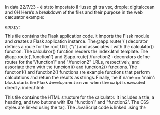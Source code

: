  In data 22/7/23 - è stato impostato il flusso git tra vsc, droplet digitalocean and GH
 Here's a breakdown of the files and their purpose in the web calculator example:

app.py:

This file contains the Flask application code. It imports the Flask module and creates a Flask application instance. The @app.route('/') decorator defines a route for the root URL ("/") and associates it with the calculator() function. The calculator() function renders the index.html template. The @app.route('/function1') and @app.route('/function2') decorators define routes for the "/function1" and "/function2" URLs, respectively, and associate them with the function1() and function2() functions. The function1() and function2() functions are example functions that perform calculations and return the results as strings. Finally, the if name == 'main': block starts the Flask development server when the script is executed directly. index.html:

This file contains the HTML structure for the calculator. It includes a title, a heading, and two buttons with IDs "function1" and "function2". The CSS styles are linked using the tag. The JavaScript code is linked using the <script> tag. styles.css:

This file contains the CSS styles for the calculator. It includes styles for the body, heading, and buttons to give the calculator a centered layout and appropriate styling. script.js:

This file contains the JavaScript code that handles button clicks and performs AJAX requests. It listens for the "DOMContentLoaded" event, which ensures that the JavaScript code is executed after the HTML has been fully loaded. Inside the event listener, it retrieves the button elements with the IDs "function1" and "function2". The addEventListener() method is used to attach click event listeners to the buttons. When a button is clicked, an AJAX request is made to the corresponding route ("/function1" or "/function2") using the Fetch API. The response is processed, and an alert is displayed with the result.

GIT To push your Visual Studio Code (VSC) project to a GitHub repository, you can follow these steps:

Create a new repository on GitHub:

Go to the GitHub website and sign in to your account. Click on the "+" icon in the top-right corner and select "New repository". Give your repository a name, optionally add a description, choose if it should be public or private, and click "Create repository". Initialize Git in your VSC project:

Open a terminal in VSC by going to the View menu and selecting "Terminal". Navigate to your project directory using the cd command. Initialize Git in your project directory by running the command: shell Copy code git init Add your project files to the Git repository:

Add all the files in your project to the Git repository by running the command: shell Copy code git add . Commit your changes:

Create a commit to save the current state of your project by running the command: shell Copy code git commit -m "Initial commit" Replace "Initial commit" with an appropriate commit message that describes the changes you made. Connect your local repository to the GitHub repository:

On the GitHub repository page, copy the repository's remote URL. In the terminal, run the following command to add the remote repository: shell Copy code git remote add origin Replace with the URL you copied from the GitHub repository. Push your changes to the remote repository:

Run the following command to push your local changes to the remote repository: shell Copy code git push -u origin master This command pushes the changes to the master branch. If you're working with a different branch, replace master with the appropriate branch name. Enter your GitHub credentials:

When prompted, enter your GitHub username and password or personal access token to authenticate and push the changes. After completing these steps, your VSC project will be pushed to the GitHub repository. You can visit your repository on GitHub to verify that the files have been successfully uploaded.

To remember: The command git branch -M main is used to rename the default branch of a Git repository from the previous name (e.g., "master") to a new name (e.g., "main"). This command is typically used to align with more inclusive and neutral terminology.

Here's what each part of the command does:

git branch: This is the command to manage branches in Git. -M: This is an option that specifies the mode for renaming the branch. main: This is the new name for the branch. In this case, "main" is used as an example, but you can replace it with any desired branch name. By executing git branch -M main, you are effectively renaming the default branch of your Git repository to "main". This command ensures that the new branch name is updated in both your local repository and the remote repository.

The command git push -u origin main is used to push the local branch "main" to the remote repository named "origin" and set it as the upstream branch.

Here's what each part of the command does:

git push: This is the command to send your local commits to a remote repository. -u: This is an option that sets the upstream branch for the local branch being pushed. It tells Git to associate the local branch with the remote branch, enabling you to use git pull and git push without specifying the branch name in the future. origin: This is the remote repository's name. It is typically set as "origin" by default when you clone a repository. main: This is the branch you want to push to the remote repository. In this case, it is pushing the local branch "main" to the remote branch "main". By executing git push -u origin main, you are pushing the local branch "main" to the remote repository and setting it as the upstream branch. This allows you to use git pull and git push without specifying the branch name in subsequent commands.

One of the most important thisng - not present in this code is the file relative to Nginx proxy and reverse proxy server. So yer you are the file of /etc/nginx/nginx.con:

user www-data; worker_processes auto; pid /run/nginx.pid; include /etc/nginx/modules-enabled/*.conf;

events { worker_connections 1024; # multi_accept on; }

http {

##
# Basic Settings
##

sendfile on;
tcp_nopush on;
tcp_nodelay on;
keepalive_timeout 65;
types_hash_max_size 2048;
# server_tokens off;

# server_names_hash_bucket_size 64;
# server_name_in_redirect off;

include /etc/nginx/mime.types;
default_type application/octet-stream;

##
# SSL Settings
##

ssl_protocols TLSv1 TLSv1.1 TLSv1.2 TLSv1.3; # Dropping SSLv3, ref: POODLE
ssl_prefer_server_ciphers on;

##
# Logging Settings
##

access_log /var/log/nginx/access.log;
error_log /var/log/nginx/error.log;

##
# Gzip Settings
##

gzip on;

# gzip_vary on;
# gzip_proxied any;
# gzip_comp_level 6;
# gzip_buffers 16 8k;
# gzip_http_version 1.1;
# gzip_types text/plain text/css application/json application/javascript text/xml application/xml application/xml+rss text/javascript;

##
# Virtual Host Configs
##

include /etc/nginx/conf.d/*.conf;
include /etc/nginx/sites-enabled/*;

# Add server block for Flask application

server {
    listen 80;
    server_name localhost;

    location / {
        proxy_pass http://localhost:$http_port;
        proxy_set_header Host $host;
        proxy_set_header X-Real-IP $remote_addr;
    }

    location /static {
        alias /path/to/flask_app/static;
    }
}
}

The above code is fully functional but the new code below is integrated with websocket (ed fully functional): user www-data; worker_processes auto; error_log /var/log/nginx/error.log; pid /var/run/nginx.pid;

events { worker_connections 1024; }

http { include /etc/nginx/mime.types; default_type application/octet-stream; log_format main '$remote_addr - $remote_user [$time_local] "$request" ' '$status $body_bytes_sent "$http_referer" ' '"$http_user_agent" "$http_x_forwarded_for"'; access_log /var/log/nginx/access.log main; sendfile on; keepalive_timeout 65;

##
# SSL Settings
##

ssl_protocols TLSv1 TLSv1.1 TLSv1.2 TLSv1.3;
ssl_prefer_server_ciphers on;

##
# Gzip Settings
##

gzip on;
gzip_comp_level 4;
gzip_types text/plain text/css application/json application/javascript text/xml application/xml application/xml+rss text/javascript;

##
# Virtual Host Configs
##

include /etc/nginx/conf.d/*.conf;
include /etc/nginx/sites-enabled/*;

# Add server block for Flask application

server {
    listen 80;
    server_name localhost;

    location / {
        proxy_pass http://localhost:$http_port;
        proxy_set_header Host $host;
        proxy_set_header X-Real-IP $remote_addr;
    }

    location /static {
        alias /path/to/flask_app/static;
    }
}
}

To get into account also the https: address we extend the nnginx.conf to this:

user www-data; worker_processes auto; error_log /var/log/nginx/error.log; pid /var/run/nginx.pid;

events { worker_connections 1024; }

http { include /etc/nginx/mime.types; default_type application/octet-stream; log_format main '$remote_addr - $remote_user [$time_local] "$request" ' '$status $body_bytes_sent "$http_referer" ' '"$http_user_agent" "$http_x_forwarded_for"'; access_log /var/log/nginx/access.log main; sendfile on; keepalive_timeout 65;

##
# SSL Settings
##

ssl_protocols TLSv1 TLSv1.1 TLSv1.2 TLSv1.3;
ssl_prefer_server_ciphers on;

##
# Gzip Settings
##

gzip on;
gzip_comp_level 4;
gzip_types text/plain text/css application/json application/javascript text/xml application/xml application/xml+rss text/javascript;

##
# Virtual Host Configs
##

include /etc/nginx/conf.d/*.conf;
include /etc/nginx/sites-enabled/*;

# HTTP server block
server {
    listen 80;
    server_name localhost;

    location / {
        proxy_pass http://localhost:$http_port;
        proxy_set_header Host $host;
        proxy_set_header X-Real-IP $remote_addr;
    }

    location /static {
        alias /path/to/flask_app/static;
    }
}

# HTTPS server block
server {
    listen 443 ssl;
    server_name localhost;
    
    ssl_certificate /home/mauro/Scrivania/flask_server_2/certificate.crt;
    ssl_certificate_key /home/mauro/Scrivania/flask_server_2/ssl_certificate_key.key;

    location / {
        proxy_pass http://localhost:$http_port;
        proxy_set_header Host $host;
        proxy_set_header X-Real-IP $remote_addr;
    }

    location /static {
        alias /path/to/flask_app/static;
    }
}
}

Attention this is the command to run to generate te 2 certificates: openssl req -x509 -newkey rsa:4096 -nodes -out /home/mauro/Scrivania/flask_server_2/ssl_certificate.crt -keyout /home/mauro/Scrivania/flask_server_2/ssl_certificate_key.key -days 365

There is problem to generate both http and https. So we have built a code with if then else statment If you want to account for both HTTP and HTTPS configurations without generating errors, you can modify the context parameter in the app.run() function to handle both cases. One approach is to use an if statement to conditionally set the ssl_context based on your desired configuration.

Here's an example of how you can modify the code to handle both HTTP and HTTPS configurations:

python Copy code if name == 'main': create_table()

# Check if HTTPS configuration is enabled
use_https = True  # Set this flag based on your configuration

if use_https:
    context = ssl.SSLContext(ssl.PROTOCOL_TLSv1_2)
    context.load_cert_chain('certificate.crt', 'ssl_certificate_key.key')
    app.run(host='0.0.0.0', port=0, debug=True, ssl_context=context)
else:
    app.run(host='0.0.0.0', port=0, debug=True)
In this modified code, the use_https flag is set to True if HTTPS configuration is desired, and False otherwise. Based on the value of this flag, the code conditionally sets the context variable and passes it to the ssl_context parameter of the app.run() function.

If use_https is True, the code sets up the SSL context and uses it for running the Flask app with HTTPS. If use_https is False, the code runs the Flask app without SSL.

By using this approach, you can handle both HTTP and HTTPS configurations without generating errors.
///-----////
questo è il nuovo flusso alle h. 20

#!/bin/bash

# Get the commit message as input
read -p "Enter the commit message: " commit_message

# Commit the changes
git add .
git commit -m "$commit_message"

# Define the branch name for the central repository
central_branch="vsc-repository-to-droplet"

# Pull changes from the remote vsc-repository-to-droplet branch on GitHub
echo "Pulling changes from origin/$central_branch"
git pull origin $central_branch

# Check if there are any conflicts after pulling
if [ $? -eq 0 ]; then
  # No conflicts, proceed with the push
  # Push changes to the GitHub repository
  echo "Pushing changes to origin/$central_branch"
  git push origin $central_branch

  # Log in to the DigitalOcean droplet and pull the changes
  echo "Logging in to the DigitalOcean droplet..."
  ssh root@146.190.169.21 "cd /home/mauro/flask-app && git pull"

  echo "Changes successfully pushed to both GitHub and the DigitalOcean droplet."
else
  # Conflicts exist, prompt the user to resolve them manually
  echo "There are conflicts after pulling. Please resolve the conflicts manually and commit the changes."
fi


//// h. 8:33 - Prova di inserimento di una nuova branch e sincronizzazione con Droplet e con GH ///
/// Posizionamento nuova branch anche su droplet
/// h. 10:15 - l'hook da l'opzione di lasciare la branch effettiva oppure cambiarla
